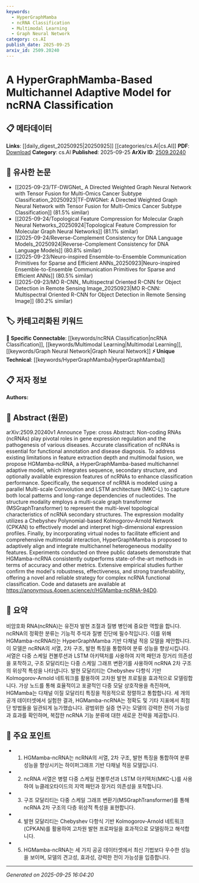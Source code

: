 ```yaml
---
keywords:
  - HyperGraphMamba
  - ncRNA Classification
  - Multimodal Learning
  - Graph Neural Network
category: cs.AI
publish_date: 2025-09-25
arxiv_id: 2509.20240
---
```


<!-- KEYWORD_LINKING_METADATA:
{
  "processed_timestamp": "2025-09-25T16:04:20.618403",
  "vocabulary_version": "1.0",
  "selected_keywords": [
    "HyperGraphMamba",
    "ncRNA Classification",
    "Multimodal Learning",
    "Graph Neural Network"
  ],
  "rejected_keywords": [],
  "similarity_scores": {
    "HyperGraphMamba": 0.78,
    "ncRNA Classification": 0.82,
    "Multimodal Learning": 0.8,
    "Graph Neural Network": 0.79
  },
  "extraction_method": "AI_prompt_based",
  "budget_applied": true,
  "candidates_json": {
    "candidates": [
      {
        "surface": "HyperGraphMamba",
        "canonical": "HyperGraphMamba",
        "aliases": [
          "HGMamba"
        ],
        "category": "unique_technical",
        "rationale": "This is a novel model specifically designed for ncRNA classification, offering unique insights into multimodal integration.",
        "novelty_score": 0.85,
        "connectivity_score": 0.65,
        "specificity_score": 0.9,
        "link_intent_score": 0.78
      },
      {
        "surface": "ncRNA Classification",
        "canonical": "ncRNA Classification",
        "aliases": [
          "non-coding RNA Classification"
        ],
        "category": "specific_connectable",
        "rationale": "This is a specific application area that connects to broader topics in genomics and bioinformatics.",
        "novelty_score": 0.55,
        "connectivity_score": 0.8,
        "specificity_score": 0.85,
        "link_intent_score": 0.82
      },
      {
        "surface": "Multimodal Fusion",
        "canonical": "Multimodal Learning",
        "aliases": [
          "Multimodal Integration"
        ],
        "category": "specific_connectable",
        "rationale": "This concept is crucial for integrating diverse data types, which is central to the paper's methodology.",
        "novelty_score": 0.6,
        "connectivity_score": 0.88,
        "specificity_score": 0.78,
        "link_intent_score": 0.8
      },
      {
        "surface": "Graph Transformer",
        "canonical": "Graph Neural Network",
        "aliases": [
          "Graph Transformer"
        ],
        "category": "specific_connectable",
        "rationale": "Graph Neural Networks are a key component of the model's architecture, facilitating advanced structural analysis.",
        "novelty_score": 0.5,
        "connectivity_score": 0.85,
        "specificity_score": 0.82,
        "link_intent_score": 0.79
      }
    ],
    "ban_list_suggestions": [
      "gene expression regulation",
      "disease diagnosis"
    ]
  },
  "decisions": [
    {
      "candidate_surface": "HyperGraphMamba",
      "resolved_canonical": "HyperGraphMamba",
      "decision": "linked",
      "scores": {
        "novelty": 0.85,
        "connectivity": 0.65,
        "specificity": 0.9,
        "link_intent": 0.78
      }
    },
    {
      "candidate_surface": "ncRNA Classification",
      "resolved_canonical": "ncRNA Classification",
      "decision": "linked",
      "scores": {
        "novelty": 0.55,
        "connectivity": 0.8,
        "specificity": 0.85,
        "link_intent": 0.82
      }
    },
    {
      "candidate_surface": "Multimodal Fusion",
      "resolved_canonical": "Multimodal Learning",
      "decision": "linked",
      "scores": {
        "novelty": 0.6,
        "connectivity": 0.88,
        "specificity": 0.78,
        "link_intent": 0.8
      }
    },
    {
      "candidate_surface": "Graph Transformer",
      "resolved_canonical": "Graph Neural Network",
      "decision": "linked",
      "scores": {
        "novelty": 0.5,
        "connectivity": 0.85,
        "specificity": 0.82,
        "link_intent": 0.79
      }
    }
  ]
}
-->

# A HyperGraphMamba-Based Multichannel Adaptive Model for ncRNA Classification

## 📋 메타데이터

**Links**: [[daily_digest_20250925|20250925]] [[categories/cs.AI|cs.AI]]
**PDF**: [Download](https://arxiv.org/pdf/2509.20240.pdf)
**Category**: cs.AI
**Published**: 2025-09-25
**ArXiv ID**: [2509.20240](https://arxiv.org/abs/2509.20240)

## 🔗 유사한 논문
- [[2025-09-23/TF-DWGNet_ A Directed Weighted Graph Neural Network with Tensor Fusion for Multi-Omics Cancer Subtype Classification_20250923|TF-DWGNet: A Directed Weighted Graph Neural Network with Tensor Fusion for Multi-Omics Cancer Subtype Classification]] (81.5% similar)
- [[2025-09-24/Topological Feature Compression for Molecular Graph Neural Networks_20250924|Topological Feature Compression for Molecular Graph Neural Networks]] (81.1% similar)
- [[2025-09-24/Reverse-Complement Consistency for DNA Language Models_20250924|Reverse-Complement Consistency for DNA Language Models]] (80.8% similar)
- [[2025-09-23/Neuro-inspired Ensemble-to-Ensemble Communication Primitives for Sparse and Efficient ANNs_20250923|Neuro-inspired Ensemble-to-Ensemble Communication Primitives for Sparse and Efficient ANNs]] (80.5% similar)
- [[2025-09-23/MO R-CNN_ Multispectral Oriented R-CNN for Object Detection in Remote Sensing Image_20250923|MO R-CNN: Multispectral Oriented R-CNN for Object Detection in Remote Sensing Image]] (80.2% similar)

## 🏷️ 카테고리화된 키워드
**🔗 Specific Connectable**: [[keywords/ncRNA Classification|ncRNA Classification]], [[keywords/Multimodal Learning|Multimodal Learning]], [[keywords/Graph Neural Network|Graph Neural Network]]
**⚡ Unique Technical**: [[keywords/HyperGraphMamba|HyperGraphMamba]]

## 📋 저자 정보

**Authors:** 

## 📄 Abstract (원문)

arXiv:2509.20240v1 Announce Type: cross 
Abstract: Non-coding RNAs (ncRNAs) play pivotal roles in gene expression regulation and the pathogenesis of various diseases. Accurate classification of ncRNAs is essential for functional annotation and disease diagnosis. To address existing limitations in feature extraction depth and multimodal fusion, we propose HGMamba-ncRNA, a HyperGraphMamba-based multichannel adaptive model, which integrates sequence, secondary structure, and optionally available expression features of ncRNAs to enhance classification performance. Specifically, the sequence of ncRNA is modeled using a parallel Multi-scale Convolution and LSTM architecture (MKC-L) to capture both local patterns and long-range dependencies of nucleotides. The structure modality employs a multi-scale graph transformer (MSGraphTransformer) to represent the multi-level topological characteristics of ncRNA secondary structures. The expression modality utilizes a Chebyshev Polynomial-based Kolmogorov-Arnold Network (CPKAN) to effectively model and interpret high-dimensional expression profiles. Finally, by incorporating virtual nodes to facilitate efficient and comprehensive multimodal interaction, HyperGraphMamba is proposed to adaptively align and integrate multichannel heterogeneous modality features. Experiments conducted on three public datasets demonstrate that HGMamba-ncRNA consistently outperforms state-of-the-art methods in terms of accuracy and other metrics. Extensive empirical studies further confirm the model's robustness, effectiveness, and strong transferability, offering a novel and reliable strategy for complex ncRNA functional classification. Code and datasets are available at https://anonymous.4open.science/r/HGMamba-ncRNA-94D0.

## 📝 요약

비암호화 RNA(ncRNA)는 유전자 발현 조절과 질병 병인에 중요한 역할을 합니다. ncRNA의 정확한 분류는 기능적 주석과 질병 진단에 필수적입니다. 이를 위해 HGMamba-ncRNA라는 HyperGraphMamba 기반 다채널 적응 모델을 제안합니다. 이 모델은 ncRNA의 서열, 2차 구조, 발현 특징을 통합하여 분류 성능을 향상시킵니다. 서열은 다중 스케일 컨볼루션과 LSTM 아키텍처를 사용하여 지역 패턴과 장거리 의존성을 포착하고, 구조 모달리티는 다중 스케일 그래프 변환기를 사용하여 ncRNA 2차 구조의 위상적 특성을 나타냅니다. 발현 모달리티는 Chebyshev 다항식 기반 Kolmogorov-Arnold 네트워크를 활용하여 고차원 발현 프로필을 효과적으로 모델링합니다. 가상 노드를 통해 효율적이고 포괄적인 다중 모달 상호작용을 촉진하며, HGMamba는 다채널 이질 모달리티 특징을 적응적으로 정렬하고 통합합니다. 세 개의 공개 데이터셋에서 실험한 결과, HGMamba-ncRNA는 정확도 및 기타 지표에서 최첨단 방법들을 일관되게 능가했습니다. 광범위한 실증 연구는 모델의 강력한 전이 가능성과 효과를 확인하며, 복잡한 ncRNA 기능 분류에 대한 새로운 전략을 제공합니다.

## 🎯 주요 포인트

- 1. HGMamba-ncRNA는 ncRNA의 서열, 2차 구조, 발현 특징을 통합하여 분류 성능을 향상시키는 하이퍼그래프 기반 다채널 적응 모델입니다.
- 2. ncRNA 서열은 병렬 다중 스케일 컨볼루션과 LSTM 아키텍처(MKC-L)를 사용하여 뉴클레오타이드의 지역 패턴과 장거리 의존성을 포착합니다.
- 3. 구조 모달리티는 다중 스케일 그래프 변환기(MSGraphTransformer)를 통해 ncRNA 2차 구조의 다층 위상적 특성을 표현합니다.
- 4. 발현 모달리티는 Chebyshev 다항식 기반 Kolmogorov-Arnold 네트워크(CPKAN)를 활용하여 고차원 발현 프로파일을 효과적으로 모델링하고 해석합니다.
- 5. HGMamba-ncRNA는 세 가지 공공 데이터셋에서 최신 기법보다 우수한 성능을 보이며, 모델의 견고성, 효과성, 강력한 전이 가능성을 입증합니다.


---

*Generated on 2025-09-25 16:04:20*